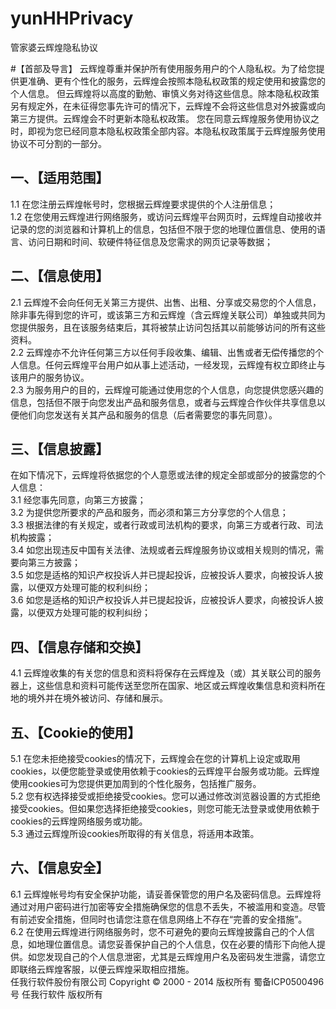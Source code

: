 # yunHHPrivacy
管家婆云辉煌隐私协议

#【首部及导言】
云辉煌尊重并保护所有使用服务用户的个人隐私权。为了给您提供更准确、更有个性化的服务，云辉煌会按照本隐私权政策的规定使用和披露您的个人信息。 但云辉煌将以高度的勤勉、审慎义务对待这些信息。除本隐私权政策另有规定外，在未征得您事先许可的情况下，云辉煌不会将这些信息对外披露或向第三方提供。云辉煌会不时更新本隐私权政策。 您在同意云辉煌服务使用协议之时，即视为您已经同意本隐私权政策全部内容。本隐私权政策属于云辉煌服务使用协议不可分割的一部分。<br>
## 一、【适用范围】
1.1 在您注册云辉煌帐号时，您根据云辉煌要求提供的个人注册信息；<br>
1.2 在您使用云辉煌进行网络服务，或访问云辉煌平台网页时，云辉煌自动接收并记录的您的浏览器和计算机上的信息，包括但不限于您的地理位置信息、使用的语言、访问日期和时间、软硬件特征信息及您需求的网页记录等数据；<br>
## 二、【信息使用】
2.1 云辉煌不会向任何无关第三方提供、出售、出租、分享或交易您的个人信息，除非事先得到您的许可，或该第三方和云辉煌（含云辉煌关联公司）单独或共同为您提供服务，且在该服务结束后，其将被禁止访问包括其以前能够访问的所有这些资料。<br>
2.2 云辉煌亦不允许任何第三方以任何手段收集、编辑、出售或者无偿传播您的个人信息。任何云辉煌平台用户如从事上述活动，一经发现，云辉煌有权立即终止与该用户的服务协议。<br>
2.3 为服务用户的目的，云辉煌可能通过使用您的个人信息，向您提供您感兴趣的信息，包括但不限于向您发出产品和服务信息，或者与云辉煌合作伙伴共享信息以便他们向您发送有关其产品和服务的信息（后者需要您的事先同意）。<br>
## 三、【信息披露】
   在如下情况下，云辉煌将依据您的个人意愿或法律的规定全部或部分的披露您的个人信息：<br>
3.1 经您事先同意，向第三方披露；<br>
3.2 为提供您所要求的产品和服务，而必须和第三方分享您的个人信息；<br>
3.3 根据法律的有关规定，或者行政或司法机构的要求，向第三方或者行政、司法机构披露；<br>
3.4 如您出现违反中国有关法律、法规或者云辉煌服务协议或相关规则的情况，需要向第三方披露；<br>
3.5 如您是适格的知识产权投诉人并已提起投诉，应被投诉人要求，向被投诉人披露，以便双方处理可能的权利纠纷；<br>
3.6 如您是适格的知识产权投诉人并已提起投诉，应被投诉人要求，向被投诉人披露，以便双方处理可能的权利纠纷；<br>
## 四、【信息存储和交换】
4.1 云辉煌收集的有关您的信息和资料将保存在云辉煌及（或）其关联公司的服务器上，这些信息和资料可能传送至您所在国家、地区或云辉煌收集信息和资料所在地的境外并在境外被访问、存储和展示。<br>
## 五、【Cookie的使用】
5.1 在您未拒绝接受cookies的情况下，云辉煌会在您的计算机上设定或取用cookies，以便您能登录或使用依赖于cookies的云辉煌平台服务或功能。云辉煌使用cookies可为您提供更加周到的个性化服务，包括推广服务。<br>
5.2 您有权选择接受或拒绝接受cookies。您可以通过修改浏览器设置的方式拒绝接受cookies。但如果您选择拒绝接受cookies，则您可能无法登录或使用依赖于cookies的云辉煌网络服务或功能。<br>
5.3 通过云辉煌所设cookies所取得的有关信息，将适用本政策。<br>
## 六、【信息安全】
6.1 云辉煌帐号均有安全保护功能，请妥善保管您的用户名及密码信息。云辉煌将通过对用户密码进行加密等安全措施确保您的信息不丢失，不被滥用和变造。尽管有前述安全措施，但同时也请您注意在信息网络上不存在“完善的安全措施”。<br>
6.2 在使用云辉煌进行网络服务时，您不可避免的要向云辉煌披露自己的个人信息，如地理位置信息。请您妥善保护自己的个人信息，仅在必要的情形下向他人提供。如您发现自己的个人信息泄密，尤其是云辉煌用户名及密码发生泄露，请您立即联络云辉煌客服，以便云辉煌采取相应措施。<br>
任我行软件股份有限公司
Copyright © 2000 - 2014 版权所有 蜀备ICP0500496号 
任我行软件 版权所有
